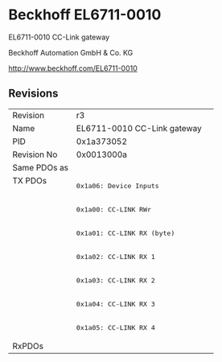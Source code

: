 # Beckhoff EL6711-0010

EL6711-0010 CC-Link gateway

Beckhoff Automation GmbH & Co. KG

http://www.beckhoff.com/EL6711-0010

## Revisions
<table>
<tr >
<td>Revision</td>
<td>r3</td>
</tr>
<tr >
<td>Name</td>
<td>EL6711-0010 CC-Link gateway</td>
</tr>
<tr >
<td>PID</td>
<td>0x1a373052</td>
</tr>
<tr >
<td>Revision No</td>
<td>0x0013000a</td>
</tr>
<tr >
<td>Same PDOs as</td>
<td></td>
</tr>
<tr class="txpdo pdosection">
<td rowspan=7 valign=top>TX PDOs</td>
<td><pre>0x1a06: Device Inputs</pre></td>
<td></td>
</tr>
<tr class="txpdo pdosection">
<td><pre>0x1a00: CC-LINK RWr</pre></td>
</tr>
<tr class="txpdo pdosection">
<td><pre>0x1a01: CC-LINK RX (byte)</pre></td>
</tr>
<tr class="txpdo pdosection">
<td><pre>0x1a02: CC-LINK RX 1</pre></td>
</tr>
<tr class="txpdo pdosection">
<td><pre>0x1a03: CC-LINK RX 2</pre></td>
</tr>
<tr class="txpdo pdosection">
<td><pre>0x1a04: CC-LINK RX 3</pre></td>
</tr>
<tr class="txpdo pdosection">
<td><pre>0x1a05: CC-LINK RX 4</pre></td>
</tr>
<tr >
<td>RxPDOs</td>
<td></td>
</tr>
</table>
